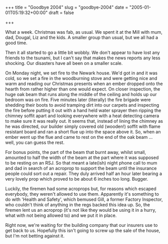 +++
title = "Goodbye 2004"
slug = "goodbye-2004"
date = "2005-01-01T05:19:32+00:00"
draft = false

+++

What a week. Christmas was fab, as usual. We spent it at the Mill with mum, dad, Dougal, Liz and the kids. A smaller group than usual, but we all had a good time.

Then it all started to go a little bit wobbly. We don't appear to have lost any friends to the tsunami, but I can't say that makes the news reports any less shocking. Our disasters have all been on a smaller scale.

On Monday night, we set fire to the Newark house. We'd got in and it was cold, so we set a fire in the woodburning stove and were getting nice and warm and reading our Christmas presents when an ember dropped onto the hearth from rather higher than one would expect. On closer inspection, the huge oak beam that runs along the middle of the ceiling and holds up our bedroom was on fire. Five minutes later (literally) the fire brigade were shedding their boots to avoid tramping dirt into our carpets and inspecting the fire before putting it out with a hand held water sprayer then ripping the chimney soffit apart and looking everywhere with a heat detecting camera to make sure it was really out. It seems that, instead of lining the chimney as he was directed, our builder simply covered old (wooden!) soffit with flame resistant board and ran a short flue up into the space above it. So, when an ember went up the flue and came to rest on the end of the oak beam ... well, you can guess the rest.

For bonus points, the part of the beam that burnt away, whilst small, amounted to half the width of the beam at the part where it was supposed to be resting on an RSJ. So that meant a late(ish) night phone call to mum and dad in search of an acroprop to support the beam until the insurance people could sort out a repair. They duly arrived half an hour later bearing a very lovely prop which proved to be about 6 inches too long. Bugger.

Luckily, the firemen had some acroprops but, for reasons which escaped everybody, they weren't allowed to use them. Apparently it's something to do with 'Health and Safety', which bemused Gill, a former Factory Inspector, who couldn't think of anything in the regs backed this idea up. So, the firemen lent us an acroprop (it's not like they would be using it in a hurry, what with not being allowed to) and we put it in place.

Right now, we're waiting for the building company that our insurers use to get back to us. Hopefully this isn't going to screw up the sale of the house, but I'm not betting against it.
